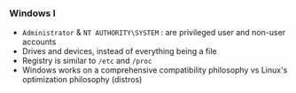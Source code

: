 ### Windows I
- `Administrator` & `NT AUTHORITY\SYSTEM` : are privileged user and non-user accounts
- Drives and devices, instead of everything being a file
- Registry is similar to `/etc` and `/proc`
- Windows works on a comprehensive compatibility philosophy vs Linux's optimization philosophy (distros)